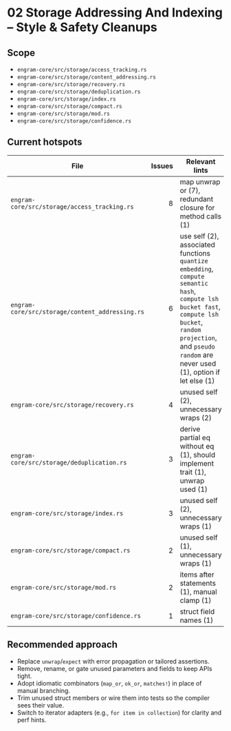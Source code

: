# 02 Storage Addressing And Indexing – Style & Safety Cleanups

## Scope
- `engram-core/src/storage/access_tracking.rs`
- `engram-core/src/storage/content_addressing.rs`
- `engram-core/src/storage/recovery.rs`
- `engram-core/src/storage/deduplication.rs`
- `engram-core/src/storage/index.rs`
- `engram-core/src/storage/compact.rs`
- `engram-core/src/storage/mod.rs`
- `engram-core/src/storage/confidence.rs`

## Current hotspots
| File | Issues | Relevant lints |
| --- | ---: | --- |
| `engram-core/src/storage/access_tracking.rs` | 8 | map unwrap or (7), redundant closure for method calls (1) |
| `engram-core/src/storage/content_addressing.rs` | 6 | use self (2), associated functions `quantize embedding`, `compute semantic hash`, `compute lsh bucket fast`, `compute lsh bucket`, `random projection`, and `pseudo random` are never used (1), option if let else (1) |
| `engram-core/src/storage/recovery.rs` | 4 | unused self (2), unnecessary wraps (2) |
| `engram-core/src/storage/deduplication.rs` | 3 | derive partial eq without eq (1), should implement trait (1), unwrap used (1) |
| `engram-core/src/storage/index.rs` | 3 | unused self (2), unnecessary wraps (1) |
| `engram-core/src/storage/compact.rs` | 2 | unused self (1), unnecessary wraps (1) |
| `engram-core/src/storage/mod.rs` | 2 | items after statements (1), manual clamp (1) |
| `engram-core/src/storage/confidence.rs` | 1 | struct field names (1) |

## Recommended approach
- Replace `unwrap`/`expect` with error propagation or tailored assertions.
- Remove, rename, or gate unused parameters and fields to keep APIs tight.
- Adopt idiomatic combinators (`map_or`, `ok_or`, `matches!`) in place of manual branching.
- Trim unused struct members or wire them into tests so the compiler sees their value.
- Switch to iterator adapters (e.g., `for item in collection`) for clarity and perf hints.
